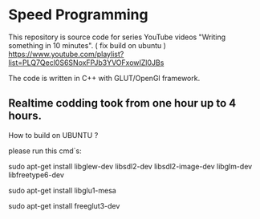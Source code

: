 # Speed Programming
This repository is source code for series YouTube videos "Writing something in 10 minutes".
( fix build on ubuntu )
https://www.youtube.com/playlist?list=PLQ7Qecl0S6SNoxFPJb3YVOFxowIZl0JBs

The code is written in C++ with GLUT/OpenGl framework.

Realtime codding took from one hour up to 4 hours.
--------------------------------------------------
How to build on UBUNTU  ?

please run this cmd`s:

sudo apt-get install libglew-dev libsdl2-dev libsdl2-image-dev libglm-dev libfreetype6-dev  

sudo apt-get install libglu1-mesa

sudo apt-get install freeglut3-dev
